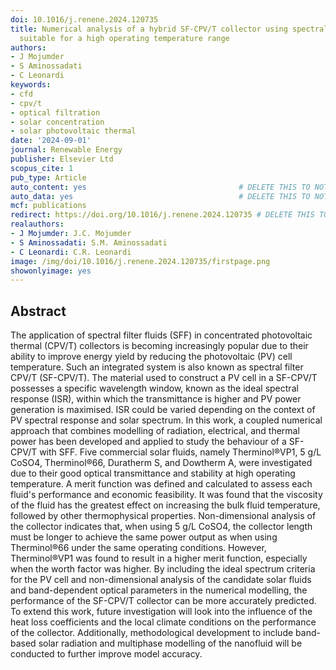 ```yaml
---
doi: 10.1016/j.renene.2024.120735
title: Numerical analysis of a hybrid SF-CPV/T collector using spectral-filter nanofluids
  suitable for a high operating temperature range
authors:
- J Mojumder
- S Aminossadati
- C Leonardi
keywords:
- cfd
- cpv/t
- optical filtration
- solar concentration
- solar photovoltaic thermal
date: '2024-09-01'
journal: Renewable Energy
publisher: Elsevier Ltd
scopus_cite: 1
pub_type: Article
auto_content: yes                                  # DELETE THIS TO NOT AUTO GENERATE CONTENT
auto_data: yes                                     # DELETE THIS TO NOT AUTO GENERATE METADATA
mcf: publications
redirect: https://doi.org/10.1016/j.renene.2024.120735 # DELETE THIS TO NOT REDIRECT
realauthors:
- J Mojumder: J.C. Mojumder
- S Aminossadati: S.M. Aminossadati
- C Leonardi: C.R. Leonardi
image: /img/doi/10.1016/j.renene.2024.120735/firstpage.png
showonlyimage: yes
---
```



## Abstract
The application of spectral filter fluids (SFF) in concentrated photovoltaic thermal (CPV/T) collectors is becoming increasingly popular due to their ability to improve energy yield by reducing the photovoltaic (PV) cell temperature. Such an integrated system is also known as spectral filter CPV/T (SF-CPV/T). The material used to construct a PV cell in a SF-CPV/T possesses a specific wavelength window, known as the ideal spectral response (ISR), within which the transmittance is higher and PV power generation is maximised. ISR could be varied depending on the context of PV spectral response and solar spectrum. In this work, a coupled numerical approach that combines modelling of radiation, electrical, and thermal power has been developed and applied to study the behaviour of a SF-CPV/T with SFF. Five commercial solar fluids, namely Therminol®VP1, 5 g/L CoSO4, Therminol®66, Duratherm S, and Dowtherm A, were investigated due to their good optical transmittance and stability at high operating temperature. A merit function was defined and calculated to assess each fluid's performance and economic feasibility. It was found that the viscosity of the fluid has the greatest effect on increasing the bulk fluid temperature, followed by other thermophysical properties. Non-dimensional analysis of the collector indicates that, when using 5 g/L CoSO4, the collector length must be longer to achieve the same power output as when using Therminol®66 under the same operating conditions. However, Therminol®VP1 was found to result in a higher merit function, especially when the worth factor was higher. By including the ideal spectrum criteria for the PV cell and non-dimensional analysis of the candidate solar fluids and band-dependent optical parameters in the numerical modelling, the performance of the SF-CPV/T collector can be more accurately predicted. To extend this work, future investigation will look into the influence of the heat loss coefficients and the local climate conditions on the performance of the collector. Additionally, methodological development to include band-based solar radiation and multiphase modelling of the nanofluid will be conducted to further improve model accuracy.
